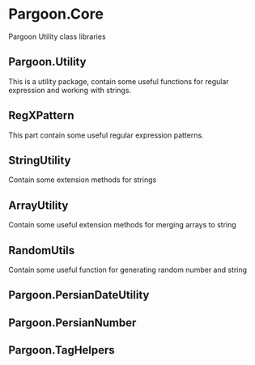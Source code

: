 # Pargoon.Core
Pargoon Utility class libraries

## Pargoon.Utility
This is a utility package, contain some useful functions for regular expression and working with strings.

RegXPattern
----
This part contain some useful regular expression patterns.

StringUtility
----
Contain some extension methods for strings

ArrayUtility
----
Contain some useful extension methods for merging arrays to string

RandomUtils
----
Contain some useful function for generating random number and string

## Pargoon.PersianDateUtility
## Pargoon.PersianNumber
## Pargoon.TagHelpers
